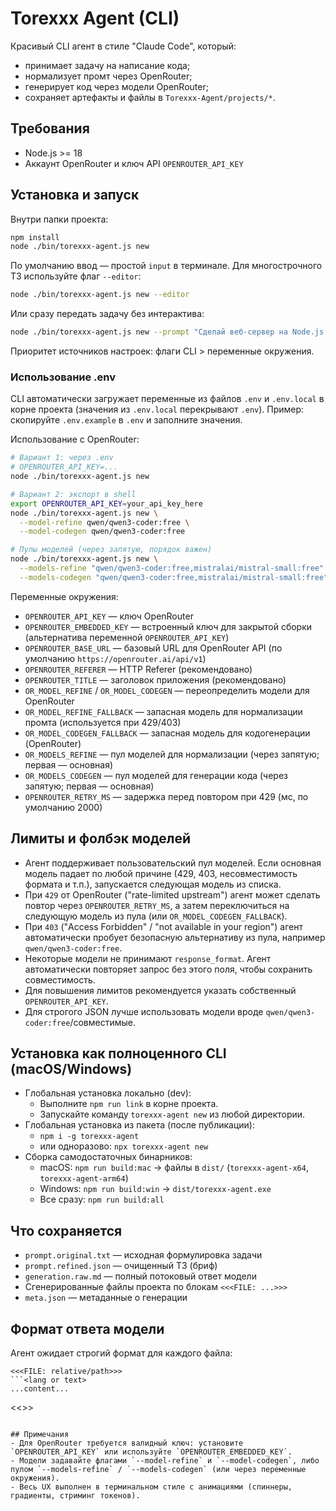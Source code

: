 # Torexxx Agent (CLI)

Красивый CLI агент в стиле "Claude Code", который:
- принимает задачу на написание кода;
- нормализует промт через OpenRouter;
- генерирует код через модели OpenRouter;
- сохраняет артефакты и файлы в `Torexxx-Agent/projects/*`.

## Требования
- Node.js >= 18
- Аккаунт OpenRouter и ключ API `OPENROUTER_API_KEY`

## Установка и запуск
Внутри папки проекта:

```bash
npm install
node ./bin/torexxx-agent.js new
```

По умолчанию ввод — простой `input` в терминале. Для многострочного ТЗ используйте флаг `--editor`:

```bash
node ./bin/torexxx-agent.js new --editor
```

Или сразу передать задачу без интерактива:

```bash
node ./bin/torexxx-agent.js new --prompt "Сделай веб-сервер на Node.js с кнопкой и счётом кликов"
```

Приоритет источников настроек: флаги CLI > переменные окружения.

### Использование .env
CLI автоматически загружает переменные из файлов `.env` и `.env.local` в корне проекта (значения из `.env.local` перекрывают `.env`). Пример: скопируйте `.env.example` в `.env` и заполните значения.

Использование с OpenRouter:

```bash
# Вариант 1: через .env
# OPENROUTER_API_KEY=...
node ./bin/torexxx-agent.js new

# Вариант 2: экспорт в shell
export OPENROUTER_API_KEY=your_api_key_here
node ./bin/torexxx-agent.js new \
  --model-refine qwen/qwen3-coder:free \
  --model-codegen qwen/qwen3-coder:free

# Пулы моделей (через запятую, порядок важен)
node ./bin/torexxx-agent.js new \
  --models-refine "qwen/qwen3-coder:free,mistralai/mistral-small:free" \
  --models-codegen "qwen/qwen3-coder:free,mistralai/mistral-small:free"
```

Переменные окружения:
- `OPENROUTER_API_KEY` — ключ OpenRouter
- `OPENROUTER_EMBEDDED_KEY` — встроенный ключ для закрытой сборки (альтернатива переменной `OPENROUTER_API_KEY`)
- `OPENROUTER_BASE_URL` — базовый URL для OpenRouter API (по умолчанию `https://openrouter.ai/api/v1`)
- `OPENROUTER_REFERER` — HTTP Referer (рекомендовано)
- `OPENROUTER_TITLE` — заголовок приложения (рекомендовано)
- `OR_MODEL_REFINE` / `OR_MODEL_CODEGEN` — переопределить модели для OpenRouter
- `OR_MODEL_REFINE_FALLBACK` — запасная модель для нормализации промта (используется при 429/403)
- `OR_MODEL_CODEGEN_FALLBACK` — запасная модель для кодогенерации (OpenRouter)
- `OR_MODELS_REFINE` — пул моделей для нормализации (через запятую; первая — основная)
- `OR_MODELS_CODEGEN` — пул моделей для генерации кода (через запятую; первая — основная)
- `OPENROUTER_RETRY_MS` — задержка перед повтором при 429 (мс, по умолчанию 2000)

## Лимиты и фолбэк моделей
- Агент поддерживает пользовательский пул моделей. Если основная модель падает по любой причине (429, 403, несовместимость формата и т.п.), запускается следующая модель из списка.
- При `429` от OpenRouter ("rate-limited upstream") агент может сделать повтор через `OPENROUTER_RETRY_MS`, а затем переключиться на следующую модель из пула (или `OR_MODEL_CODEGEN_FALLBACK`).
- При `403` ("Access Forbidden" / "not available in your region") агент автоматически пробует безопасную альтернативу из пула, например `qwen/qwen3-coder:free`.
- Некоторые модели не принимают `response_format`. Агент автоматически повторяет запрос без этого поля, чтобы сохранить совместимость.
- Для повышения лимитов рекомендуется указать собственный `OPENROUTER_API_KEY`.
- Для строгого JSON лучше использовать модели вроде `qwen/qwen3-coder:free`/совместимые.

## Установка как полноценного CLI (macOS/Windows)
- Глобальная установка локально (dev):
  - Выполните `npm run link` в корне проекта.
  - Запускайте команду `torexxx-agent new` из любой директории.
- Глобальная установка из пакета (после публикации):
  - `npm i -g torexxx-agent`
  - или одноразово: `npx torexxx-agent new`
- Сборка самодостаточных бинарников:
  - macOS: `npm run build:mac` → файлы в `dist/` (`torexxx-agent-x64`, `torexxx-agent-arm64`)
  - Windows: `npm run build:win` → `dist/torexxx-agent.exe`
  - Все сразу: `npm run build:all`

## Что сохраняется
- `prompt.original.txt` — исходная формулировка задачи
- `prompt.refined.json` — очищенный ТЗ (бриф)
- `generation.raw.md` — полный потоковый ответ модели
- Сгенерированные файлы проекта по блокам `<<<FILE: ...>>>`
- `meta.json` — метаданные о генерации

## Формат ответа модели
Агент ожидает строгий формат для каждого файла:

```
<<<FILE: relative/path>>>
```<lang or text>
...content...
```
<<<END FILE>>>
```

## Примечания
- Для OpenRouter требуется валидный ключ: установите `OPENROUTER_API_KEY` или используйте `OPENROUTER_EMBEDDED_KEY`.
- Модели задавайте флагами `--model-refine` и `--model-codegen`, либо пулом `--models-refine` / `--models-codegen` (или через переменные окружения).
- Весь UX выполнен в терминальном стиле с анимациями (спиннеры, градиенты, стриминг токенов).